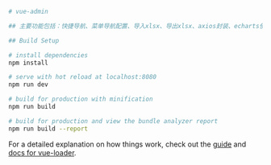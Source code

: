 ``` bash
# vue-admin

## 主要功能包括：快捷导航、菜单导航配置、导入xlsx、导出xlsx、axios封装、echarts使用、Element-UI使用

## Build Setup
```
``` bash
# install dependencies
npm install

# serve with hot reload at localhost:8080
npm run dev

# build for production with minification
npm run build

# build for production and view the bundle analyzer report
npm run build --report
```

For a detailed explanation on how things work, check out the [guide](http://vuejs-templates.github.io/webpack/) and [docs for vue-loader](http://vuejs.github.io/vue-loader).
